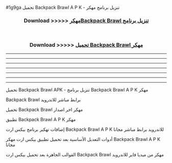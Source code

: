 #1g9ga تحميل Backpack Brawl  A P K - تنزيل برنامج مهكر



<div align="center">
<h3>Download >>>>> <a href="https://runaway1.web.app/?sq=Backpack Brawl ">مهكرBackpack Brawl  تنزيل برنامج</a></h3><br>

<h3>Download >>>>> <a href="https://runaway1.web.app/?sq=Backpack Brawl ">تحميل Backpack Brawl  مهكر</a></h3>
</div>


----------------------------------------------------------

----------------------------------------------------------

----------------------------------------------------------

----------------------------------------------------------

----------------------------------------------------------

----------------------------------------------------------

----------------------------------------------------------

تحميل Backpack Brawl  APK - تنزيل برنامج Backpack Brawl  A P K مهكر

Backpack Brawl  برابط مباشر للاندرويد

تحميل Backpack Brawl  مهكر اخر اصدار

تطبيق Backpack Brawl  A P K مهكر

إضافات تهكير برنامج بيكس ارت Backpack Brawl  A P K للاندرويد برابط مباشر مجانا

أدوات التعديل الأساسية بعد تحميل تطبيق بيكس ارت مهكر Backpack Brawl  A P K مجانا

القوالب الجاهزة بعد تحميل بيكس ارت Backpack Brawl  مهكر من ميديا فاير للاندرويد


